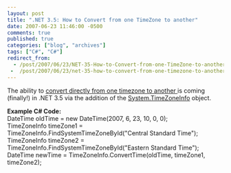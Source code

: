 ```yaml
---
layout: post
title: ".NET 3.5: How to Convert from one TimeZone to another"
date: 2007-06-23 11:46:00 -0500
comments: true
published: true
categories: ["blog", "archives"]
tags: ["C#", "C#"]
redirect_from: 
  - /post/2007/06/23/NET-35-How-to-Convert-from-one-TimeZone-to-another
 -  /post/2007/06/23/net-35-how-to-convert-from-one-timezone-to-another
---
```

<!-- more -->
<p>The ability to <a href="http://msdn2.microsoft.com/en-us/library/bb382770(VS.90).aspx">convert directly from one timezone to another </a>is coming (finally!) in .NET 3.5 via the addition of the <a href="http://msdn2.microsoft.com/en-us/library/system.timezoneinfo(VS.90).aspx">System.TimeZoneInfo</a> object.</p>
<p><strong>Example C# Code:</strong><br />DateTime oldTime = new DateTime(2007, 6, 23, 10, 0, 0);<br />TimeZoneInfo timeZone1 = TimeZoneInfo.FindSystemTimeZoneById("Central Standard Time");<br />TimeZoneInfo timeZone2 = TimeZoneInfo.FindSystemTimeZoneById("Eastern Standard Time");<br />DateTime newTime = TimeZoneInfo.ConvertTime(oldTime, timeZone1, timeZone2);</p>
